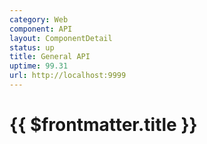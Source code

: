 ```yaml
---
category: Web
component: API
layout: ComponentDetail
status: up
title: General API
uptime: 99.31
url: http://localhost:9999
---
```


# {{ $frontmatter.title }}